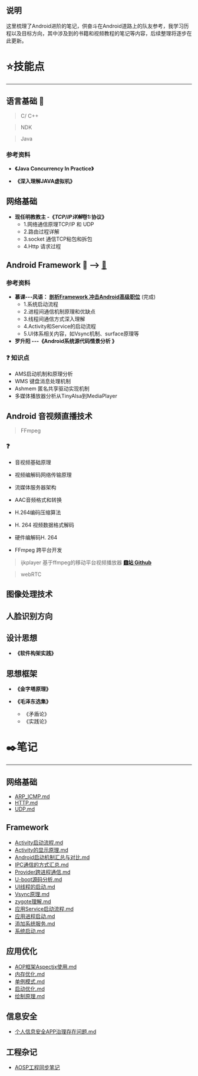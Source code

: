 ## 说明



这里梳理了Android进阶的笔记，供奋斗在Android道路上的队友参考，我学习历程以及目标方向，其中涉及到的书籍和视频教程的笔记等内容，后续整理将逐步在此更新。

# :star:技能点 

-----

## 语言基础  :star2:

> C/ C++


> NDK


> Java
### 参考资料

* **《Java Concurrency In Practice》** 

* **《深入理解JAVA虚拟机》**

  


## 网络基础 

* **现任明教教主 -《*TCP*/*IP详解*卷1:协议》** 
  * 1.网络通信原理TCP/IP 和 UDP
  * 2.路由过程详解
  * 3.socket 通信TCP粘包和拆包
  * 4.Http 请求过程



##  Android  Framework :arrow_up_small: --> [:notebook:](#Framework)

### 参考资料

* **慕课---风语： [剖析Framework 冲击Android高级职位](https://coding.imooc.com/class/chapter/340.html#Anchor)**   (完成)  
  * 1.系统启动流程
  * 2.进程间通信机制原理和优缺点
  * 3.线程间通信方式深入理解
  * 4.Activity和Service的启动流程
  * 5.UI体系相关内容，如Vsync机制、surface原理等
*  **罗升阳 ---《Android系统源代码情景分析 》**



### :question: 知识点

* AMS启动机制和原理分析
* WMS 键盘消息处理机制
* Ashmem 匿名共享驱动实现机制
* 多媒体播放器分析从TinyAlsa到MediaPlayer




## Android 音视频直播技术 

> FFmpeg 

### :question:

* 音视频基础原理

* 视频编解码网络传输原理

*  流媒体服务器架构

* AAC音频格式和转换

* H.264编码压缩算法

*  H. 264 视频数据格式解码

* 硬件编解码H. 264 

* FFmpeg 跨平台开发

  

> ijkplayer  基于ffmpeg的移动平台视频播放器     [**:b:站 Github**](https://github.com/bilibili/ijkplayer)





> webRTC

## 图像处理技术



## 人脸识别方向



## 设计思想

* **《软件构架实践》**




## 思想框架
* **《金字塔原理》**

  

* **《毛泽东选集》**

  * 《矛盾论》
  * 《实践论》






# :black_nib:笔记 

----



##  网络基础 


* [ARP_ICMP.md](./网络基础/ARP_ICMP.md)
* [HTTP.md](./网络基础/HTTP.md)
* [UDP.md](./网络基础/UDP.md)


## Framework

* [Activity启动流程.md](./Framework/Activity启动流程.md)
* [Activity的显示原理.md](./Framework/Activity的显示原理.md)
* [Android启动机制汇总与对比.md](./Framework/Android启动机制汇总与对比.md)
* [IPC通信的方式汇总.md](./Framework/IPC通信的方式汇总.md)
* [Provider跨进程通信.md](./Framework/Provider跨进程通信.md)
* [U-boot源码分析.md](./Framework/U-boot源码分析.md)
* [UI线程的启动.md](./Framework/UI线程的启动.md)
* [Vsync原理.md](./Framework/Vsync原理.md)
* [zygote理解.md](./Framework/zygote理解.md)
* [应用Service启动流程.md](./Framework/应用Service启动流程.md)
* [应用进程启动.md](./Framework/应用进程启动.md)
* [添加系统服务.md](./Framework/添加系统服务.md)
* [系统启动.md](./Framework/系统启动.md)

## 应用优化


* [AOP框架Aspectjx使用.md](./应用优化/AOP框架Aspectjx使用.md)
* [内存优化.md](./应用优化/内存优化.md)
* [单例模式.md](./应用优化/单例模式.md)
* [启动优化.md](./应用优化/启动优化.md)
* [绘制原理.md](./应用优化/绘制原理.md)


## 信息安全

* [个人信息安全APP治理存在问题.md](./信息安全/个人信息安全APP治理存在问题.md)



## 工程杂记

* [AOSP工程同步笔记](./工程杂记/获取AOSP工程步骤.md)

